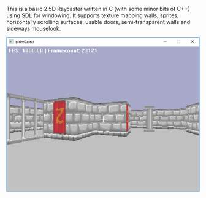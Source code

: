 This is a basic 2.5D Raycaster written in C (with some minor bits of C++) using SDL for windowing. It supports texture mapping walls, sprites, horizontally scrolling surfaces, usable doors, semi-transparent walls and sideways mouselook.

![Screenshot](screenshot.png "640 * 480 window screenshot, rendering at 480 * 360")

